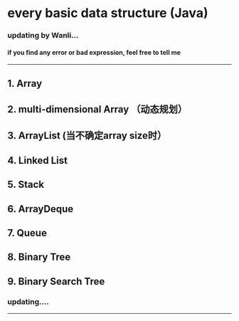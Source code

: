 # every basic data structure (Java) #
### updating by Wanli...
#### if you find any error or bad expression, feel free to tell me ####
---------

## 1. Array
## 2. multi-dimensional Array （动态规划）
## 3. ArrayList (当不确定array size时）
## 4. Linked List
## 5. Stack
## 6. ArrayDeque
## 7. Queue
## 8. Binary Tree
## 9. Binary Search Tree
### updating....
---
